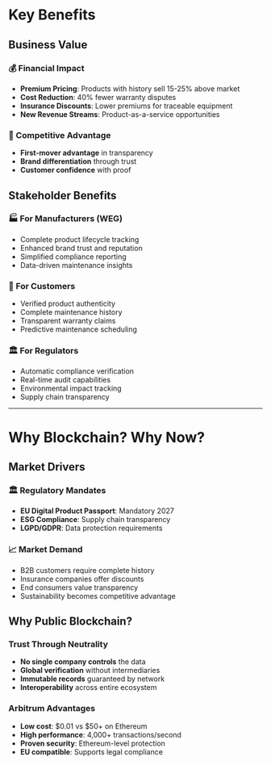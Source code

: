 # Key Benefits

<div class="grid grid-cols-2 gap-8">

<div>

## Business Value

### **💰 Financial Impact**
- **Premium Pricing**: Products with history sell 15-25% above market
- **Cost Reduction**: 40% fewer warranty disputes
- **Insurance Discounts**: Lower premiums for traceable equipment
- **New Revenue Streams**: Product-as-a-service opportunities

### **🎯 Competitive Advantage**
- **First-mover advantage** in transparency
- **Brand differentiation** through trust
- **Customer confidence** with proof

</div>

<div>

## Stakeholder Benefits

### **🏭 For Manufacturers (WEG)**
- Complete product lifecycle tracking
- Enhanced brand trust and reputation
- Simplified compliance reporting
- Data-driven maintenance insights

### **👥 For Customers**
- Verified product authenticity
- Complete maintenance history
- Transparent warranty claims
- Predictive maintenance scheduling

### **🏛️ For Regulators**
- Automatic compliance verification
- Real-time audit capabilities
- Environmental impact tracking
- Supply chain transparency

</div>

</div>

---

# Why Blockchain? Why Now?

<div class="grid grid-cols-2 gap-8">

<div>

## Market Drivers

### **🏛️ Regulatory Mandates**
- **EU Digital Product Passport**: Mandatory 2027
- **ESG Compliance**: Supply chain transparency
- **LGPD/GDPR**: Data protection requirements

### **📈 Market Demand**
- B2B customers require complete history
- Insurance companies offer discounts
- End consumers value transparency
- Sustainability becomes competitive advantage

</div>

<div>

## Why Public Blockchain?

### **Trust Through Neutrality**
- **No single company controls** the data
- **Global verification** without intermediaries
- **Immutable records** guaranteed by network
- **Interoperability** across entire ecosystem

### **Arbitrum Advantages**
- **Low cost**: $0.01 vs $50+ on Ethereum
- **High performance**: 4,000+ transactions/second
- **Proven security**: Ethereum-level protection
- **EU compatible**: Supports legal compliance

</div>

</div> 